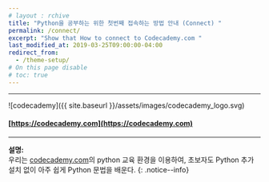 ```yaml
---
# layout : rchive
title: "Python을 공부하는 위한 첫번째 접속하는 방법 안내 (Connect) "
permalink: /connect/
excerpt: "Show that How to connect to Codecademy.com "
last_modified_at: 2019-03-25T09:00:00-04:00
redirect_from:
  - /theme-setup/
# On this page disable
# toc: true
---
```

    
    
    
<hr/>

![codecademy]({{ site.baseurl }}/assets/images/codecademy_logo.svg)
#### [https://codecademy.com](https://codecademy.com)
<hr/>    


**설명:**    
우리는 [codecademy.com](https://codecademy.com)의 python 교육 환경을 이용하여, 초보자도 Python 추가 설치 없이 아주 쉽게 Python 문법을 배운다.
{: .notice--info}
